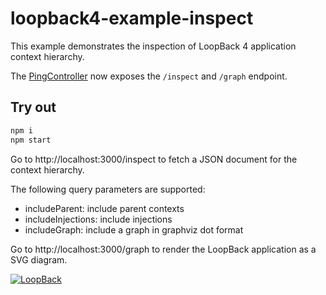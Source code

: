 # loopback4-example-inspect

This example demonstrates the inspection of LoopBack 4 application context hierarchy.

The [PingController](https://github.com/raymondfeng/loopback4-example-inspect/blob/master/src/controllers/ping.controller.ts#L73-L85) now exposes the `/inspect` and `/graph` endpoint.

## Try out

```sh
npm i
npm start
```

Go to http://localhost:3000/inspect to fetch a JSON document for the context hierarchy.

The following query parameters are supported:

- includeParent: include parent contexts
- includeInjections: include injections
- includeGraph: include a graph in graphviz dot format

Go to http://localhost:3000/graph to render the LoopBack application as a SVG diagram.

[![LoopBack](<https://github.com/strongloop/loopback-next/raw/master/docs/site/imgs/branding/Powered-by-LoopBack-Badge-(blue)-@2x.png>)](http://loopback.io/)
